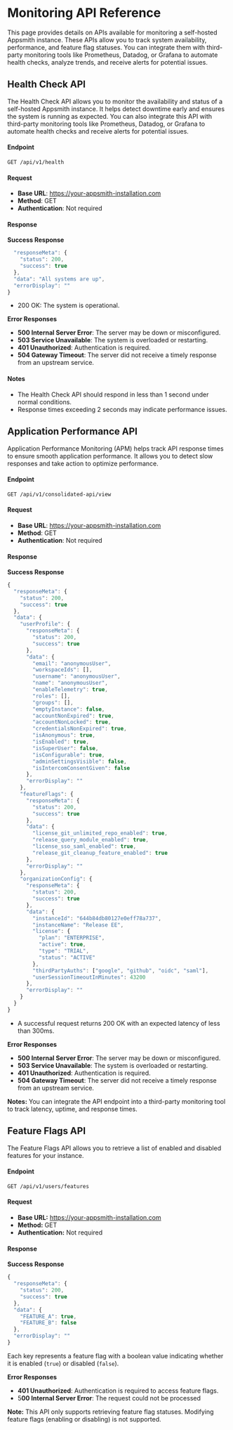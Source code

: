 # Monitoring API Reference

This page provides details on APIs available for monitoring a self-hosted Appsmith instance. These APIs allow you to track system availability, performance, and feature flag statuses. You can integrate them with third-party monitoring tools like Prometheus, Datadog, or Grafana to automate health checks, analyze trends, and receive alerts for potential issues.

## Health Check API

The Health Check API allows you to monitor the availability and status of a self-hosted Appsmith instance. It helps detect downtime early and ensures the system is running as expected. You can also integrate this API with third-party monitoring tools like Prometheus, Datadog, or Grafana to automate health checks and receive alerts for potential issues.

#### Endpoint

```
GET /api/v1/health
```

#### Request

- **Base URL**: https://your-appsmith-installation.com
- **Method**: GET
- **Authentication**: Not required

#### Response

**Success Response**

```js
  "responseMeta": {
    "status": 200,
    "success": true
  },
  "data": "All systems are up",
  "errorDisplay": ""
}
```

- 200 OK: The system is operational.

**Error Responses**

- **500 Internal Server Error**: The server may be down or misconfigured.
- **503 Service Unavailable**: The system is overloaded or restarting.
- **401 Unauthorized**: Authentication is required.
- **504 Gateway Timeout**: The server did not receive a timely response from an upstream service.
 

#### Notes

- The Health Check API should respond in less than 1 second under normal conditions.
- Response times exceeding 2 seconds may indicate performance issues.


## Application Performance API

Application Performance Monitoring (APM) helps track API response times to ensure smooth application performance. It allows you to detect slow responses and take action to optimize performance.

#### Endpoint

```
GET /api/v1/consolidated-api/view
```

#### Request

- **Base URL**: https://your-appsmith-installation.com
- **Method**: GET
- **Authentication**: Not required

#### Response

**Success Response**

```js
{
  "responseMeta": {
    "status": 200,
    "success": true
  },
  "data": {
    "userProfile": {
      "responseMeta": {
        "status": 200,
        "success": true
      },
      "data": {
        "email": "anonymousUser",
        "workspaceIds": [],
        "username": "anonymousUser",
        "name": "anonymousUser",
        "enableTelemetry": true,
        "roles": [],
        "groups": [],
        "emptyInstance": false,
        "accountNonExpired": true,
        "accountNonLocked": true,
        "credentialsNonExpired": true,
        "isAnonymous": true,
        "isEnabled": true,
        "isSuperUser": false,
        "isConfigurable": true,
        "adminSettingsVisible": false,
        "isIntercomConsentGiven": false
      },
      "errorDisplay": ""
    },
    "featureFlags": {
      "responseMeta": {
        "status": 200,
        "success": true
      },
      "data": {
        "license_git_unlimited_repo_enabled": true,
        "release_query_module_enabled": true,
        "license_sso_saml_enabled": true,
        "release_git_cleanup_feature_enabled": true
      },
      "errorDisplay": ""
    },
    "organizationConfig": {
      "responseMeta": {
        "status": 200,
        "success": true
      },
      "data": {
        "instanceId": "644b84db80127e0eff78a737",
        "instanceName": "Release EE",
        "license": {
          "plan": "ENTERPRISE",
          "active": true,
          "type": "TRIAL",
          "status": "ACTIVE"
        },
        "thirdPartyAuths": ["google", "github", "oidc", "saml"],
        "userSessionTimeoutInMinutes": 43200
      },
      "errorDisplay": ""
    }
  }
}
```

- A successful request returns 200 OK with an expected latency of less than 300ms.


**Error Responses**

- **500 Internal Server Error**: The server may be down or misconfigured.
- **503 Service Unavailable**: The system is overloaded or restarting.
- **401 Unauthorized**: Authentication is required.
- **504 Gateway Timeout**: The server did not receive a timely response from an upstream service.
 
**Notes:** You can integrate the API endpoint into a third-party monitoring tool to track latency, uptime, and response times.



## Feature Flags API

The Feature Flags API allows you to retrieve a list of enabled and disabled features for your instance.

#### Endpoint

```
GET /api/v1/users/features
```

#### Request

- **Base URL:** https://your-appsmith-installation.com
- **Method:** GET
- **Authentication:** Not required

#### Response

**Success Response**

```js
{
  "responseMeta": {
    "status": 200,
    "success": true
  },
  "data": {
    "FEATURE_A": true,
    "FEATURE_B": false
  },
  "errorDisplay": ""
}
```

Each key represents a feature flag with a boolean value indicating whether it is enabled (`true`) or disabled (`false`).

**Error Responses**

- **401 Unauthorized**: Authentication is required to access feature flags.
- 5**00 Internal Server Error**: The request could not be processed

**Note:** This API only supports retrieving feature flag statuses. Modifying feature flags (enabling or disabling) is not supported.